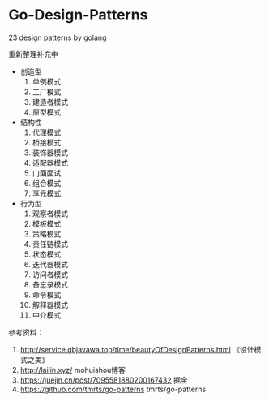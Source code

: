 # Go-Design-Patterns
23 design patterns by golang

重新整理补充中


- 创造型
  1. 单例模式
  2. 工厂模式
  3. 建造者模式
  4. 原型模式
- 结构性
  1. 代理模式
  2. 桥接模式
  3. 装饰器模式
  4. 适配器模式
  5. 门面面试
  6. 组合模式
  7. 享元模式
- 行为型
  1. 观察者模式
  2. 模板模式
  3. 策略模式
  4. 责任链模式
  5. 状态模式
  6. 迭代器模式
  7. 访问者模式
  8. 备忘录模式
  9. 命令模式
  10. 解释器模式
  11. 中介模式

参考资料：

1. http://service.qbjavawa.top/time/beautyOfDesignPatterns.html 《设计模式之美》
2. http://lailin.xyz/ mohuishou博客
3. https://juejin.cn/post/7095581880200167432 掘金
4. https://github.com/tmrts/go-patterns tmrts/go-patterns

